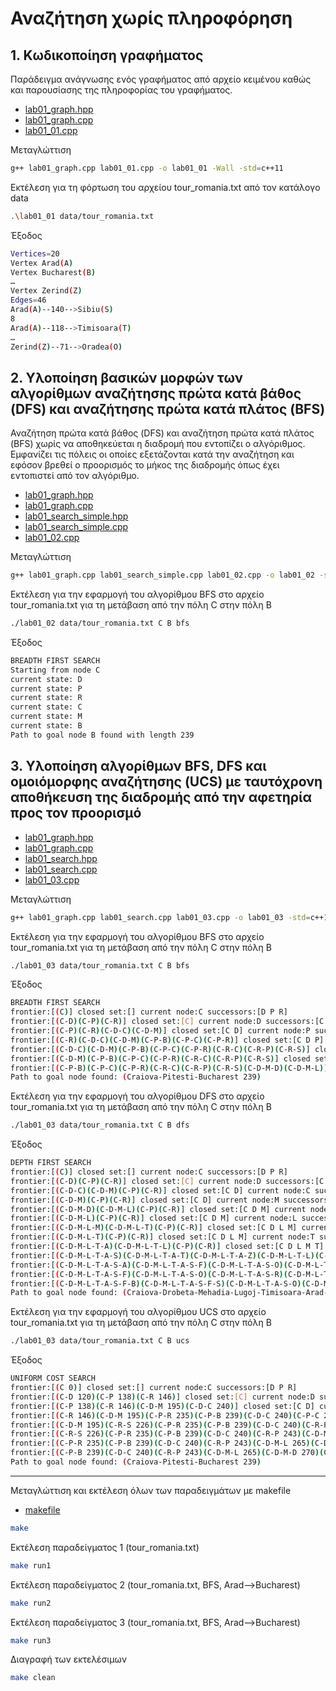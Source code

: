 # Αναζήτηση χωρίς πληροφόρηση

## 1. Κωδικοποίηση γραφήματος

Παράδειγμα ανάγνωσης ενός γραφήματος από αρχείο κειμένου καθώς και παρουσίασης της πληροφορίας του γραφήματος.

* [lab01_graph.hpp](lab01_graph.hpp)
* [lab01_graph.cpp](lab01_graph.cpp)
* [lab01_01.cpp](lab01_01.cpp)

Μεταγλώττιση

```bash
g++ lab01_graph.cpp lab01_01.cpp -o lab01_01 -Wall -std=c++11
```

Εκτέλεση για τη φόρτωση του αρχείου tour_romania.txt από τον κατάλογο data

```bash
.\lab01_01 data/tour_romania.txt
```

Έξοδος

```bash
Vertices=20
Vertex Arad(A)
Vertex Bucharest(B)
…
Vertex Zerind(Z)
Edges=46
Arad(A)--140-->Sibiu(S)
8
Arad(A)--118-->Timisoara(T)
…
Zerind(Z)--71-->Oradea(O)
```

## 2. Υλοποίηση βασικών μορφών των αλγορίθμων αναζήτησης πρώτα κατά βάθος (DFS) και αναζήτησης πρώτα κατά πλάτος (BFS)

Αναζήτηση πρώτα κατά βάθος (DFS) και αναζήτηση πρώτα κατά πλάτος (BFS) χωρίς να αποθηκεύεται η διαδρομή που εντοπίζει ο αλγόριθμος. Εμφανίζει τις πόλεις οι οποίες εξετάζονται κατά την αναζήτηση και εφόσον βρεθεί ο προορισμός το μήκος της διαδρομής όπως έχει εντοπιστεί από τον αλγόριθμο.

* [lab01_graph.hpp](lab01_graph.hpp)
* [lab01_graph.cpp](lab01_graph.cpp)
* [lab01_search_simple.hpp](lab01_search_simple.hpp)
* [lab01_search_simple.cpp](lab01_search_simple.cpp)
* [lab01_02.cpp](lab01_02.cpp)

Μεταγλώττιση

```bash
g++ lab01_graph.cpp lab01_search_simple.cpp lab01_02.cpp -o lab01_02 -std=c++11
```

Εκτέλεση για την εφαρμογή του αλγορίθμου BFS στο αρχείο tour_romania.txt για τη μετάβαση από την πόλη C στην πόλη Β

```bash
./lab01_02 data/tour_romania.txt C B bfs
```

Έξοδος

```bash
BREADTH FIRST SEARCH
Starting from node C
current state: D
current state: P
current state: R
current state: C
current state: M
current state: B
Path to goal node B found with length 239
```

## 3. Υλοποίηση αλγορίθμων BFS, DFS και ομοιόμορφης αναζήτησης (UCS) με ταυτόχρονη αποθήκευση της διαδρομής από την αφετηρία προς τον προορισμό

* [lab01_graph.hpp](lab01_graph.hpp)
* [lab01_graph.cpp](lab01_graph.cpp)
* [lab01_search.hpp](lab01_search.hpp)
* [lab01_search.cpp](lab01_search.cpp)
* [lab01_03.cpp](lab01_03.cpp)

Μεταγλώττιση

```bash
g++ lab01_graph.cpp lab01_search.cpp lab01_03.cpp -o lab01_03 -std=c++11
```

Εκτέλεση για την εφαρμογή του αλγορίθμου BFS στο αρχείο tour_romania.txt για τη μετάβαση από την πόλη C στην πόλη Β

```bash
./lab01_03 data/tour_romania.txt C B bfs
```

Έξοδος

```bash
BREADTH FIRST SEARCH
frontier:[(C)] closed set:[] current node:C successors:[D P R]
frontier:[(C-D)(C-P)(C-R)] closed set:[C] current node:D successors:[C M]
frontier:[(C-P)(C-R)(C-D-C)(C-D-M)] closed set:[C D] current node:P successors:[B C R]
frontier:[(C-R)(C-D-C)(C-D-M)(C-P-B)(C-P-C)(C-P-R)] closed set:[C D P] current node:R successors:[C P S]
frontier:[(C-D-C)(C-D-M)(C-P-B)(C-P-C)(C-P-R)(C-R-C)(C-R-P)(C-R-S)] closed set:[C D P R] current node:C successors:[loop]
frontier:[(C-D-M)(C-P-B)(C-P-C)(C-P-R)(C-R-C)(C-R-P)(C-R-S)] closed set:[C D P R] current node:M successors:[D L]
frontier:[(C-P-B)(C-P-C)(C-P-R)(C-R-C)(C-R-P)(C-R-S)(C-D-M-D)(C-D-M-L)] closed set:[C D M P R] current node:B successors:[F G P U]
Path to goal node found: (Craiova-Pitesti-Bucharest 239)
```

Εκτέλεση για την εφαρμογή του αλγορίθμου DFS στο αρχείο tour_romania.txt για τη μετάβαση από την πόλη C στην πόλη Β

```bash
./lab01_03 data/tour_romania.txt C B dfs
```

Έξοδος

```bash
DEPTH FIRST SEARCH
frontier:[(C)] closed set:[] current node:C successors:[D P R]
frontier:[(C-D)(C-P)(C-R)] closed set:[C] current node:D successors:[C M]
frontier:[(C-D-C)(C-D-M)(C-P)(C-R)] closed set:[C D] current node:C successors:[loop]
frontier:[(C-D-M)(C-P)(C-R)] closed set:[C D] current node:M successors:[D L]
frontier:[(C-D-M-D)(C-D-M-L)(C-P)(C-R)] closed set:[C D M] current node:D successors:[loop]
frontier:[(C-D-M-L)(C-P)(C-R)] closed set:[C D M] current node:L successors:[M T]
frontier:[(C-D-M-L-M)(C-D-M-L-T)(C-P)(C-R)] closed set:[C D L M] current node:M successors:[loop]
frontier:[(C-D-M-L-T)(C-P)(C-R)] closed set:[C D L M] current node:T successors:[A L]
frontier:[(C-D-M-L-T-A)(C-D-M-L-T-L)(C-P)(C-R)] closed set:[C D L M T] current node:A successors:[S T Z]
frontier:[(C-D-M-L-T-A-S)(C-D-M-L-T-A-T)(C-D-M-L-T-A-Z)(C-D-M-L-T-L)(C-P)(C-R)] closed set:[A C D L M T] current node:S successors:[A F O R]
frontier:[(C-D-M-L-T-A-S-A)(C-D-M-L-T-A-S-F)(C-D-M-L-T-A-S-O)(C-D-M-L-T-A-S-R)(C-D-M-L-T-A-T)(C-D-M-L-T-A-Z)(C-D-M-L-T-L)(C-P)(C-R)] closed set:[A C D L M S T] current node:A successors:[loop]
frontier:[(C-D-M-L-T-A-S-F)(C-D-M-L-T-A-S-O)(C-D-M-L-T-A-S-R)(C-D-M-L-T-A-T)(C-D-M-L-T-A-Z)(C-D-M-L-T-L)(C-P)(C-R)] closed set:[A C D L M S T] current node:F successors:[B S]
frontier:[(C-D-M-L-T-A-S-F-B)(C-D-M-L-T-A-S-F-S)(C-D-M-L-T-A-S-O)(C-D-M-L-T-A-S-R)(C-D-M-L-T-A-T)(C-D-M-L-T-A-Z)(C-D-M-L-T-L)(C-P)(C-R)] closed set:[A C D F L M S T] current node:B successors:[F G P U]
Path to goal node found: (Craiova-Drobeta-Mehadia-Lugoj-Timisoara-Arad-Sibiu-Fagaras-Bucharest 944)
```

Εκτέλεση για την εφαρμογή του αλγορίθμου UCS στο αρχείο tour_romania.txt για τη μετάβαση από την πόλη C στην πόλη Β

```bash
./lab01_03 data/tour_romania.txt C B ucs
```

Έξοδος

```bash
UNIFORM COST SEARCH
frontier:[(C 0)] closed set:[] current node:C successors:[D P R]
frontier:[(C-D 120)(C-P 138)(C-R 146)] closed set:[C] current node:D successors:[C M]
frontier:[(C-P 138)(C-R 146)(C-D-M 195)(C-D-C 240)] closed set:[C D] current node:P successors:[B C R]
frontier:[(C-R 146)(C-D-M 195)(C-P-R 235)(C-P-B 239)(C-D-C 240)(C-P-C 276)] closed set:[C D P] current node:R successors:[C P S]
frontier:[(C-D-M 195)(C-R-S 226)(C-P-R 235)(C-P-B 239)(C-D-C 240)(C-R-P 243)(C-P-C 276)(C-R-C 292)] closed set:[C D P R] current node:M successors:[D L]
frontier:[(C-R-S 226)(C-P-R 235)(C-P-B 239)(C-D-C 240)(C-R-P 243)(C-D-M-L 265)(C-D-M-D 270)(C-P-C 276)(C-R-C 292)] closed set:[C D M P R] current node:S successors:[A F O R]
frontier:[(C-P-R 235)(C-P-B 239)(C-D-C 240)(C-R-P 243)(C-D-M-L 265)(C-D-M-D 270)(C-P-C 276)(C-R-C 292)(C-R-S-R 306)(C-R-S-F 325)(C-R-S-A 366)(C-R-S-O 377)] closed set:[C D M P R S] current node:R successors:[loop]
frontier:[(C-P-B 239)(C-D-C 240)(C-R-P 243)(C-D-M-L 265)(C-D-M-D 270)(C-P-C 276)(C-R-C 292)(C-R-S-R 306)(C-R-S-F 325)(C-R-S-A 366)(C-R-S-O 377)] closed set:[C D M P R S] current node:B successors:[F G P U]
Path to goal node found: (Craiova-Pitesti-Bucharest 239)
```

---

Μεταγλώττιση και εκτέλεση όλων των παραδειγμάτων με makefile

* [makefile](makefile)

```bash
make
```

Εκτέλεση παραδείγματος 1 (tour_romania.txt)

```bash
make run1
```

Εκτέλεση παραδείγματος 2 (tour_romania.txt, BFS, Arad-->Bucharest)

```bash
make run2
```

Εκτέλεση παραδείγματος 3 (tour_romania.txt, BFS, Arad-->Bucharest)

```bash
make run3
```

Διαγραφή των εκτελέσιμων

```bash
make clean
```
